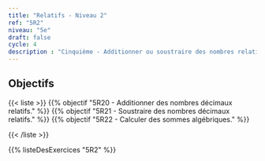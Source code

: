 ```yaml
---
title: "Relatifs - Niveau 2"
ref: "5R2"
niveau: "5e"
draft: false
cycle: 4
description : "Cinquième - Additionner ou soustraire des nombres relatifs"
---
```



<h2 class="ui horizontal divider header">Objectifs</h2>

{{< liste >}}
	{{% objectif "5R20 - Additionner des nombres décimaux relatifs." %}}
	{{% objectif "5R21 - Soustraire des nombres décimaux relatifs." %}}
	{{% objectif "5R22 - Calculer des sommes algébriques." %}}

{{< /liste >}}



{{% listeDesExercices "5R2" %}}
